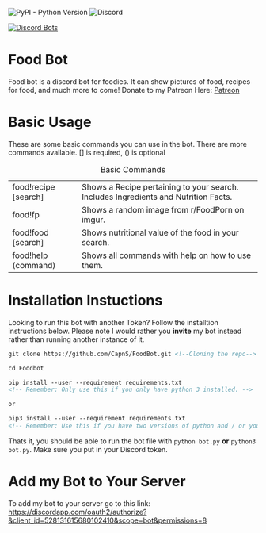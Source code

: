 ![PyPI - Python Version](https://img.shields.io/pypi/pyversions/Django.svg) ![Discord](https://img.shields.io/discord/451226137620906005.svg?label=discord&colorB=062556) 

[![Discord Bots](https://discordbots.org/api/widget/528131615680102410.svg)](https://discordbots.org/bot/528131615680102410)

# Food Bot
Food bot is a discord bot for foodies. It can show pictures of food, recipes for food, and much more to come! Donate to my Patreon Here: [Patreon](https://www.patreon.com/capn)

# Basic Usage
These are some basic commands you can use in the bot. There are more commands available. [] is required, () is optional
<table>
  <caption> Basic Commands</caption>
  <tbody>
    <tr>
      <td>food!recipe [search]</td>
      <td>Shows a Recipe pertaining to your search. Includes Ingredients and Nutrition Facts.</td>
    </tr>
    <tr>
      <td>food!fp</td>
      <td>Shows a random image from r/FoodPorn on imgur.</td>
    </tr>
    <tr>
      <td>food!food [search]</td>
      <td>Shows nutritional value of the food in your search.</td>
    </tr>
    <tr>
      <td>food!help (command)</td>
      <td>Shows all commands with help on how to use them.</td>
    </tr>
  </tbody>
</table>

# Installation Instuctions
Looking to run this bot with another Token? Follow the installtion instructions below. Please note I would rather you **invite** my bot instead rather than running another instance of it.

```markdown
git clone https://github.com/CapnS/FoodBot.git <!--Cloning the repo-->

cd Foodbot

pip install --user --requirement requirements.txt
<!-- Remember: Only use this if you only have python 3 installed. -->

or

pip3 install --user --requirement requirements.txt
<!-- Remember: Use this if you have two versions of python and / or you have python 2 and python 3. --> 
```

Thats it, you should be able to run the bot file with `python bot.py` **or** `python3 bot.py`. Make sure you put in your Discord token.

# Add my Bot to Your Server
To add my bot to your server go to this link: https://discordapp.com/oauth2/authorize?&client_id=528131615680102410&scope=bot&permissions=8
